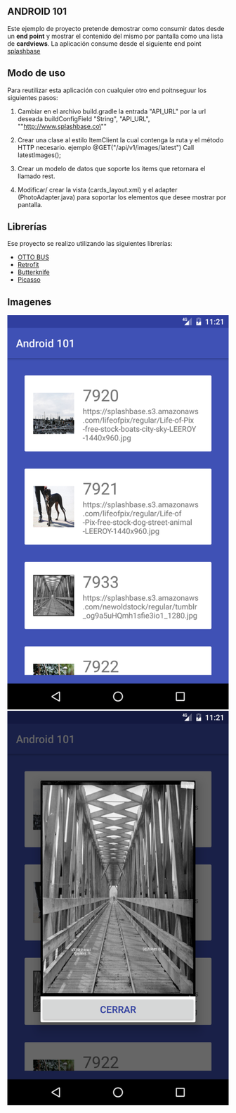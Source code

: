 ## ANDROID 101

Este ejemplo de proyecto pretende demostrar como consumir datos desde un **end point** y mostrar el contenido del mismo por pantalla como una lista de **cardviews**.
La aplicación consume desde el siguiente end point [splashbase](http://www.splashbase.co/api)

## Modo de uso

Para reutilizar esta aplicación con cualquier otro end poitnseguur los siguientes pasos:

1. Cambiar en el archivo build.gradle la entrada  "API_URL" por la url deseada
 buildConfigField "String", "API_URL", "\"http://www.splashbase.co\""

2. Crear una clase al estilo ItemClient la cual contenga la ruta y el método HTTP necesario.
ejemplo
 @GET("/api/v1/images/latest")
 Call<ItemList> latestImages();

3. Crear un modelo de datos que soporte los items que retornara el llamado rest.
4. Modificar/ crear la vista (cards_layout.xml) y el adapter (PhotoAdapter.java) para soportar los elementos que desee mostrar por pantalla.

## Librerías

Ese proyecto se realizo utilizando las siguientes librerías:
- [OTTO BUS](http://square.github.io/otto/)
- [Retrofit](https://square.github.io/retrofit/)
- [Butterknife](http://jakewharton.github.io/butterknife/)
- [Picasso](http://square.github.io/picasso/)

## Imagenes

![alt tag](https://github.com/capraber/android101/blob/master/1.MainScreen.png)
![alt tag](https://github.com/capraber/android101/blob/master/2.Dialog.png)
